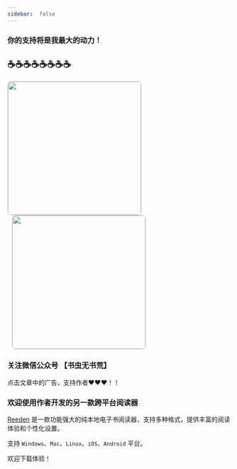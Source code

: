 ```yaml
---
sidebar:  false
---
```


### 你的支持将是我最大的动力！

## :coffee::coffee::coffee::coffee::coffee::coffee::coffee::coffee:

<img src="https://cdn.unclezs.com/donate_wechat.jpg" width="300" style="border:1px solid #ccc; border-radius:8px;"/>

<img src="https://cdn.unclezs.com/donate_alipay.jpg" width="300" style="border:1px solid #ccc; border-radius:8px; margin-left: 10px;"/>


### 关注微信公众号 【书虫无书荒】

点击文章中的广告，支持作者❤️❤️❤️！！

### 欢迎使用作者开发的另一款跨平台阅读器

[Reeden](https://reeden.app) 是一款功能强大的纯本地电子书阅读器，支持多种格式，提供丰富的阅读体验和个性化设置。

支持 `Windows`、`Mac`、`Linux`、`iOS`、`Android` 平台。

欢迎下载体验！